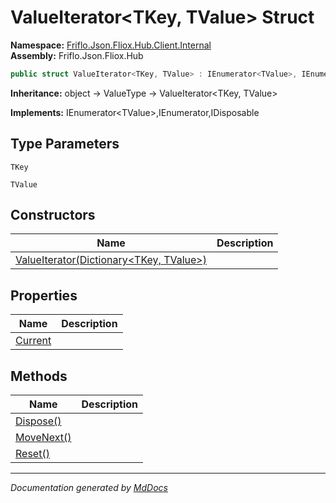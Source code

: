 ﻿<!--  
  <auto-generated>   
    The contents of this file were generated by a tool.  
    Changes to this file may be list if the file is regenerated  
  </auto-generated>   
-->

# ValueIterator\<TKey, TValue\> Struct

**Namespace:** [Friflo.Json.Fliox.Hub.Client.Internal](../index.md)  
**Assembly:** Friflo.Json.Fliox.Hub

```csharp
public struct ValueIterator<TKey, TValue> : IEnumerator<TValue>, IEnumerator, IDisposable
```

**Inheritance:** object → ValueType → ValueIterator\<TKey, TValue\>

**Implements:** IEnumerator\<TValue\>,IEnumerator,IDisposable

## Type Parameters

`TKey`

`TValue`

## Constructors

| Name                                                               | Description |
| ------------------------------------------------------------------ | ----------- |
| [ValueIterator(Dictionary\<TKey, TValue\>)](constructors/index.md) |             |

## Properties

| Name                             | Description |
| -------------------------------- | ----------- |
| [Current](properties/Current.md) |             |

## Methods

| Name                              | Description |
| --------------------------------- | ----------- |
| [Dispose()](methods/Dispose.md)   |             |
| [MoveNext()](methods/MoveNext.md) |             |
| [Reset()](methods/Reset.md)       |             |

___

*Documentation generated by [MdDocs](https://github.com/ap0llo/mddocs)*
